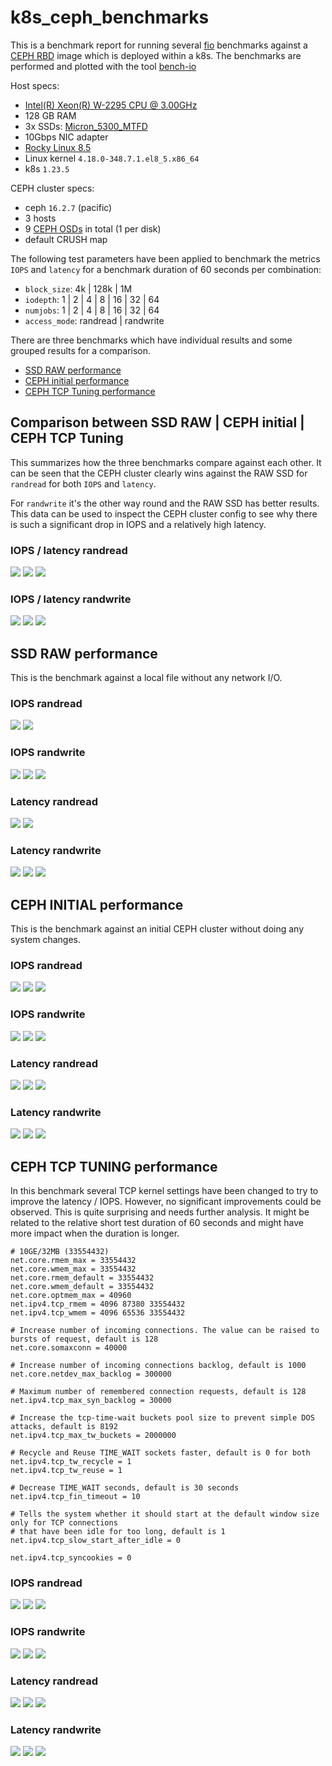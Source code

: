 # k8s_ceph_benchmarks

This is a benchmark report for running several [fio](https://github.com/axboe/fio) benchmarks against a [CEPH RBD](https://docs.ceph.com/en/pacific/rbd/index.html) image which is deployed within a k8s.
The benchmarks are performed and plotted with the tool [bench-io](https://github.com/louwrentius/fio-plot/tree/master/bench_fio)

Host specs:
- [Intel(R) Xeon(R) W-2295 CPU @ 3.00GHz](https://www.intel.com/content/www/us/en/products/sku/198011/intel-xeon-w2295-processor-24-75m-cache-3-00-ghz/specifications.html)
- 128 GB RAM
- 3x SSDs: [Micron_5300_MTFD](https://www.micron.com/products/ssd/bus-interfaces/sata-ssds/part-catalog/mtfddak3t8tds-1aw1zab)
- 10Gbps NIC adapter
- [Rocky Linux 8.5](https://rockylinux.org/)
- Linux kernel `4.18.0-348.7.1.el8_5.x86_64`
- k8s `1.23.5`

CEPH cluster specs:
- ceph `16.2.7` (pacific)
- 3 hosts
- 9 [CEPH OSDs](https://docs.ceph.com/en/latest/man/8/ceph-osd/) in total (1 per disk)
- default CRUSH map

The following test parameters have been applied to benchmark the metrics `IOPS` and `latency` for a benchmark duration of 60 seconds per combination:
- `block_size`: 4k | 128k | 1M
- `iodepth`: 1 | 2 | 4 | 8 | 16 | 32 | 64
- `numjobs`: 1 | 2 | 4 | 8 | 16 | 32 | 64
- `access_mode`: randread | randwrite

There are three benchmarks which have individual results and some grouped results for a comparison.
- [SSD RAW performance](#ssd-raw-performance)
- [CEPH initial performance](#ceph-initial-performance)
- [CEPH TCP Tuning performance](#ceph-tcp-tuning-performance)

## Comparison between SSD RAW | CEPH initial | CEPH TCP Tuning
This summarizes how the three benchmarks compare against each other.
It can be seen that the CEPH cluster clearly wins against the RAW SSD for `randread` for both `IOPS` and `latency`.

For `randwrite` it's the other way round and the RAW SSD has better results.
This data can be used to inspect the CEPH cluster config to see why there is such a significant drop in IOPS and a relatively high latency.

### IOPS / latency randread
![](group_plots/grouped_4k_randread.png)
![](group_plots/grouped_128k_randread.png)
![](group_plots/grouped_1M_randread.png)

### IOPS / latency randwrite
![](group_plots/grouped_4k_randwrite.png)
![](group_plots/grouped_128k_randwrite.png)
![](group_plots/grouped_1M_randwrite.png)

## SSD RAW performance
This is the benchmark against a local file without any network I/O.

### IOPS randread
![](base_plots/RAW_60_iops_4k_randread.png)
![](base_plots/RAW_60_iops_128k_randread.png)

### IOPS randwrite
![](base_plots/RAW_60_iops_4k_randwrite.png)
![](base_plots/RAW_60_iops_128k_randwrite.png)
![](base_plots/RAW_60_iops_1M_randwrite.png)

### Latency randread
![](base_plots/RAW_60_lat_4k_randread.png)
![](base_plots/RAW_60_lat_128k_randread.png)

### Latency randwrite
![](base_plots/RAW_60_lat_4k_randwrite.png)
![](base_plots/RAW_60_lat_128k_randwrite.png)
![](base_plots/RAW_60_lat_1M_randwrite.png)

## CEPH INITIAL performance
This is the benchmark against an initial CEPH cluster without doing any system changes.
### IOPS randread
![](base_plots/CEPH_INIT_60_iops_4k_randread.png)
![](base_plots/CEPH_INIT_60_iops_128k_randread.png)
![](base_plots/CEPH_INIT_60_iops_1M_randread.png)

### IOPS randwrite
![](base_plots/CEPH_INIT_60_iops_4k_randwrite.png)
![](base_plots/CEPH_INIT_60_iops_128k_randwrite.png)
![](base_plots/CEPH_INIT_60_iops_1M_randwrite.png)

### Latency randread
![](base_plots/CEPH_INIT_60_lat_4k_randread.png)
![](base_plots/CEPH_INIT_60_lat_128k_randread.png)
![](base_plots/CEPH_INIT_60_lat_1M_randread.png)

### Latency randwrite
![](base_plots/CEPH_INIT_60_lat_4k_randwrite.png)
![](base_plots/CEPH_INIT_60_lat_128k_randwrite.png)
![](base_plots/CEPH_INIT_60_lat_1M_randwrite.png)


## CEPH TCP TUNING performance
In this benchmark several TCP kernel settings have been changed to try to improve the latency / IOPS.
However, no significant improvements could be observed. This is quite surprising and needs further analysis.
It might be related to the relative short test duration of 60 seconds and might have more impact when the duration is longer.

```
# 10GE/32MB (33554432)
net.core.rmem_max = 33554432
net.core.wmem_max = 33554432
net.core.rmem_default = 33554432
net.core.wmem_default = 33554432
net.core.optmem_max = 40960
net.ipv4.tcp_rmem = 4096 87380 33554432
net.ipv4.tcp_wmem = 4096 65536 33554432

# Increase number of incoming connections. The value can be raised to bursts of request, default is 128
net.core.somaxconn = 40000

# Increase number of incoming connections backlog, default is 1000
net.core.netdev_max_backlog = 300000

# Maximum number of remembered connection requests, default is 128
net.ipv4.tcp_max_syn_backlog = 30000

# Increase the tcp-time-wait buckets pool size to prevent simple DOS attacks, default is 8192
net.ipv4.tcp_max_tw_buckets = 2000000

# Recycle and Reuse TIME_WAIT sockets faster, default is 0 for both
net.ipv4.tcp_tw_recycle = 1
net.ipv4.tcp_tw_reuse = 1

# Decrease TIME_WAIT seconds, default is 30 seconds
net.ipv4.tcp_fin_timeout = 10

# Tells the system whether it should start at the default window size only for TCP connections
# that have been idle for too long, default is 1
net.ipv4.tcp_slow_start_after_idle = 0

net.ipv4.tcp_syncookies = 0
```

### IOPS randread
![](base_plots/CEPH_TCP_TUNING_60_iops_4k_randread.png)
![](base_plots/CEPH_TCP_TUNING_60_iops_128k_randread.png)
![](base_plots/CEPH_TCP_TUNING_60_iops_1M_randread.png)


### IOPS randwrite
![](base_plots/CEPH_TCP_TUNING_60_iops_4k_randwrite.png)
![](base_plots/CEPH_TCP_TUNING_60_iops_128k_randwrite.png)
![](base_plots/CEPH_TCP_TUNING_60_iops_1M_randwrite.png)

### Latency randread
![](base_plots/CEPH_TCP_TUNING_60_lat_4k_randread.png)
![](base_plots/CEPH_TCP_TUNING_60_lat_128k_randread.png)
![](base_plots/CEPH_TCP_TUNING_60_lat_1M_randread.png)

### Latency randwrite
![](base_plots/CEPH_TCP_TUNING_60_lat_4k_randwrite.png)
![](base_plots/CEPH_TCP_TUNING_60_lat_128k_randwrite.png)
![](base_plots/CEPH_TCP_TUNING_60_lat_1M_randwrite.png)
